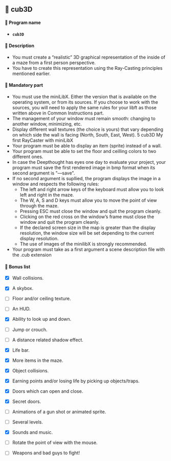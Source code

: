 ## :notebook_with_decorative_cover: cub3D

#### :page_facing_up: Program name

- **`cub3D`**

#### :page_facing_up: Description

- You must create a “realistic” 3D graphical representation of the inside of a maze from a first person perspective. 
- You have to create this representation using the Ray-Casting principles mentioned earlier.

#### :page_facing_up: Mandatory part

- You must use the miniLibX. Either the version that is available on the operating system, or from its sources. If you choose to work with the sources, you will need to apply the same rules for your libft as those written above in Common Instructions part.
- The management of your window must remain smooth: changing to another window, minimizing, etc.
- Display different wall textures (the choice is yours) that vary depending on which side the wall is facing (North, South, East, West). 5 cub3D My first RayCaster with miniLibX
- Your program must be able to display an item (sprite) instead of a wall.
- Your program must be able to set the floor and ceilling colors to two different ones.
- In case the Deepthought has eyes one day to evaluate your project, your program must save the first rendered image in bmp format when its second argument is "––save".
- If no second argument is supllied, the program displays the image in a window and respects the following rules:
  - The left and right arrow keys of the keyboard must allow you to look left and right in the maze.
  - The W, A, S and D keys must allow you to move the point of view through the maze.
  - Pressing ESC must close the window and quit the program cleanly.
  - Clicking on the red cross on the window’s frame must close the window and quit the program cleanly.
  - If the declared screen size in the map is greater than the display resolution, the window size will be set depending to the current display resolution.
  - The use of images of the minilibX is strongly recommended.
- Your program must take as a first argument a scene description file with the .cub extension

#### :page_facing_up: Bonus list

- [x] Wall collisions.
- [x] A skybox.
- [ ] Floor and/or ceiling texture.
- [ ] An HUD.
- [x] Ability to look up and down.
- [ ] Jump or crouch.
- [ ] A distance related shadow effect.
- [x] Life bar.
- [x] More items in the maze.
- [x] Object collisions.
- [x] Earning points and/or losing life by picking up objects/traps.
- [x] Doors which can open and close.
- [x] Secret doors.
- [ ] Animations of a gun shot or animated sprite.
- [ ] Several levels.
- [x] Sounds and music.
- [ ] Rotate the point of view with the mouse.
- [ ] Weapons and bad guys to fight!

